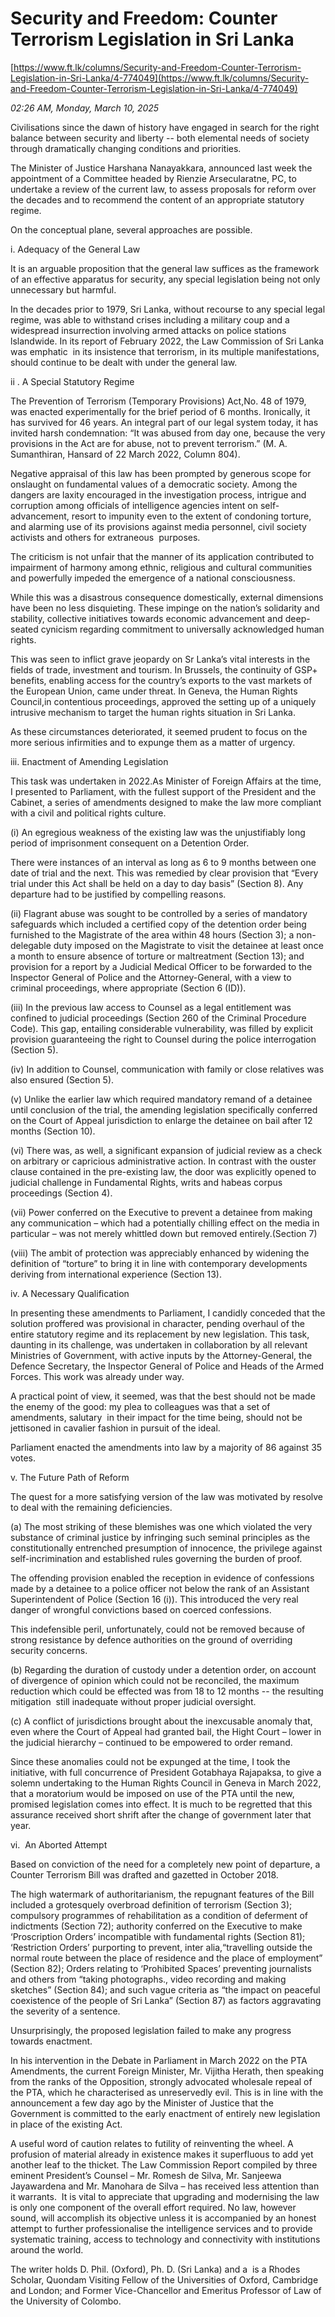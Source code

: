 # Security and Freedom: Counter Terrorism Legislation in Sri Lanka

[https://www.ft.lk/columns/Security-and-Freedom-Counter-Terrorism-Legislation-in-Sri-Lanka/4-774049](https://www.ft.lk/columns/Security-and-Freedom-Counter-Terrorism-Legislation-in-Sri-Lanka/4-774049)

*02:26 AM, Monday, March 10, 2025*

Civilisations since the dawn of history have engaged in search for the right balance between security and liberty -- both elemental needs of society through dramatically changing conditions and priorities.

The Minister of Justice Harshana Nanayakkara, announced last week the appointment of a Committee headed by Rienzie Arsecularatne, PC, to undertake a review of the current law, to assess proposals for reform over the decades and to recommend the content of an appropriate statutory regime.

On the conceptual plane, several approaches are possible.

i. Adequacy of the General Law

It is an arguable proposition that the general law suffices as the framework of an effective apparatus for security, any special legislation being not only unnecessary but harmful.

In the decades prior to 1979, Sri Lanka, without recourse to any special legal regime, was able to withstand crises including a military coup and a widespread insurrection involving armed attacks on police stations lslandwide. In its report of February 2022, the Law Commission of Sri Lanka was emphatic  in its insistence that terrorism, in its multiple manifestations, should continue to be dealt with under the general law.

ii . A Special Statutory Regime

The Prevention of Terrorism (Temporary Provisions) Act,No. 48 of 1979, was enacted experimentally for the brief period of 6 months. Ironically, it has survived for 46 years. An integral part of our legal system today, it has invited harsh condemnation: “It was abused from day one, because the very provisions in the Act are for abuse, not to prevent terrorism.” (M. A. Sumanthiran, Hansard of 22 March 2022, Column 804).

Negative appraisal of this law has been prompted by generous scope for onslaught on fundamental values of a democratic society. Among the dangers are laxity encouraged in the investigation process, intrigue and corruption among officials of intelligence agencies intent on self-advancement, resort to impunity even to the extent of condoning torture, and alarming use of its provisions against media personnel, civil society activists and others for extraneous  purposes.

The criticism is not unfair that the manner of its application contributed to impairment of harmony among ethnic, religious and cultural communities and powerfully impeded the emergence of a national consciousness.

While this was a disastrous consequence domestically, external dimensions have been no less disquieting. These impinge on the nation’s solidarity and stability, collective initiatives towards economic advancement and deep-seated cynicism regarding commitment to universally acknowledged human rights.

This was seen to inflict grave jeopardy on Sr Lanka’s vital interests in the fields of trade, investment and tourism. In Brussels, the continuity of GSP+ benefits, enabling access for the country’s exports to the vast markets of the European Union, came under threat. In Geneva, the Human Rights Council,in contentious proceedings, approved the setting up of a uniquely intrusive mechanism to target the human rights situation in Sri Lanka.

As these circumstances deteriorated, it seemed prudent to focus on the more serious infirmities and to expunge them as a matter of urgency.

iii. Enactment of Amending Legislation

This task was undertaken in 2022.As Minister of Foreign Affairs at the time, I presented to Parliament, with the fullest support of the President and the Cabinet, a series of amendments designed to make the law more compliant with a civil and political rights culture.

(i) An egregious weakness of the existing law was the unjustifiably long period of imprisonment consequent on a Detention Order.

There were instances of an interval as long as 6 to 9 months between one date of trial and the next. This was remedied by clear provision that “Every trial under this Act shall be held on a day to day basis” (Section 8). Any departure had to be justified by compelling reasons.

(ii) Flagrant abuse was sought to be controlled by a series of mandatory safeguards which included a certified copy of the detention order being furnished to the Magistrate of the area within 48 hours (Section 3); a non-delegable duty imposed on the Magistrate to visit the detainee at least once a month to ensure absence of torture or maltreatment (Section 13); and provision for a report by a Judicial Medical Officer to be forwarded to the Inspector General of Police and the Attorney-General, with a view to criminal proceedings, where appropriate (Section 6 (ID)).

(iii) In the previous law access to Counsel as a legal entitlement was confined to judicial proceedings (Section 260 of the Criminal Procedure Code). This gap, entailing considerable vulnerability, was filled by explicit provision guaranteeing the right to Counsel during the police interrogation (Section 5).

(iv) In addition to Counsel, communication with family or close relatives was also ensured (Section 5).

(v) Unlike the earlier law which required mandatory remand of a detainee until conclusion of the trial, the amending legislation specifically conferred on the Court of Appeal jurisdiction to enlarge the detainee on bail after 12 months (Section 10).

(vi) There was, as well, a significant expansion of judicial review as a check on arbitrary or capricious administrative action. In contrast with the ouster clause contained in the pre-existing law, the door was explicitly opened to judicial challenge in Fundamental Rights, writs and habeas corpus proceedings (Section 4).

(vii) Power conferred on the Executive to prevent a detainee from making any communication – which had a potentially chilling effect on the media in particular – was not merely whittled down but removed entirely.(Section 7)

(viii) The ambit of protection was appreciably enhanced by widening the definition of “torture” to bring it in line with contemporary developments deriving from international experience (Section 13).

iv. A Necessary Qualification

In presenting these amendments to Parliament, I candidly conceded that the solution proffered was provisional in character, pending overhaul of the entire statutory regime and its replacement by new legislation. This task, daunting in its challenge, was undertaken in collaboration by all relevant Ministries of Government, with active inputs by the Attorney-General, the Defence Secretary, the Inspector General of Police and Heads of the Armed Forces. This work was already under way.

A practical point of view, it seemed, was that the best should not be made the enemy of the good: my plea to colleagues was that a set of amendments, salutary  in their impact for the time being, should not be jettisoned in cavalier fashion in pursuit of the ideal.

Parliament enacted the amendments into law by a majority of 86 against 35 votes.

v. The Future Path of Reform

The quest for a more satisfying version of the law was motivated by resolve to deal with the remaining deficiencies.

(a) The most striking of these blemishes was one which violated the very substance of criminal justice by infringing such seminal principles as the constitutionally entrenched presumption of innocence, the privilege against self-incrimination and established rules governing the burden of proof.

The offending provision enabled the reception in evidence of confessions made by a detainee to a police officer not below the rank of an Assistant Superintendent of Police (Section 16 (i)). This introduced the very real danger of wrongful convictions based on coerced confessions.

This indefensible peril, unfortunately, could not be removed because of strong resistance by defence authorities on the ground of overriding security concerns.

(b) Regarding the duration of custody under a detention order, on account of divergence of opinion which could not be reconciled, the maximum reduction which could be effected was from 18 to 12 months -- the resulting mitigation  still inadequate without proper judicial oversight.

(c) A conflict of jurisdictions brought about the inexcusable anomaly that, even where the Court of Appeal had granted bail, the Hight Court – lower in the judicial hierarchy – continued to be empowered to order remand.

Since these anomalies could not be expunged at the time, I took the initiative, with full concurrence of President Gotabhaya Rajapaksa, to give a solemn undertaking to the Human Rights Council in Geneva in March 2022, that a moratorium would be imposed on use of the PTA until the new, promised legislation comes into effect. It is much to be regretted that this assurance received short shrift after the change of government later that year.

vi.  An Aborted Attempt

Based on conviction of the need for a completely new point of departure, a Counter Terrorism Bill was drafted and gazetted in October 2018.

The high watermark of authoritarianism, the repugnant features of the Bill included a grotesquely overbroad definition of terrorism (Section 3); compulsory programmes of rehabilitation as a condition of deferment of indictments (Section 72); authority conferred on the Executive to make ‘Proscription Orders’ incompatible with fundamental rights (Section 81); ‘Restriction Orders’ purporting to prevent, inter alia,“travelling outside the normal route between the place of residence and the place of employment” (Section 82); Orders relating to ‘Prohibited Spaces’ preventing journalists and others from “taking photographs., video recording and making sketches” (Section 84); and such vague criteria as “the impact on peaceful coexistence of the people of Sri Lanka” (Section 87) as factors aggravating the severity of a sentence.

Unsurprisingly, the proposed legislation failed to make any progress towards enactment.

In his intervention in the Debate in Parliament in March 2022 on the PTA Amendments, the current Foreign Minister, Mr. Vijitha Herath, then speaking from the ranks of the Opposition, strongly advocated wholesale repeal of the PTA, which he characterised as unreservedly evil. This is in line with the announcement a few day ago by the Minister of Justice that the Government is committed to the early enactment of entirely new legislation in place of the existing Act.

A useful word of caution relates to futility of reinventing the wheel. A profusion of material already in existence makes it superfluous to add yet another leaf to the thicket. The Law Commission Report compiled by three eminent President’s Counsel – Mr. Romesh de Silva, Mr. Sanjeewa Jayawardena and Mr. Manohara de Silva – has received less attention than it warrants.  It is vital to appreciate that upgrading and modernising the law is only one component of the overall effort required. No law, however sound, will accomplish its objective unless it is accompanied by an honest attempt to further professionalise the intelligence services and to provide systematic training, access to technology and connectivity with institutions around the world.

The writer holds D. Phil. (Oxford), Ph. D. (Sri Lanka) and a  is a Rhodes Scholar, Quondam Visiting Fellow of the Universities of Oxford, Cambridge and London; and Former Vice-Chancellor and Emeritus Professor of Law of the University of Colombo.

